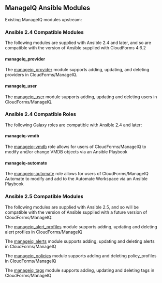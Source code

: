 ## ManageIQ Ansible Modules

Existing ManageIQ modules upstream:

### Ansible 2.4 Compatible Modules

The following modules are supplied with Ansible 2.4 and later, and so are compatible with the version of Ansible supplied with CloudForms 4.6.2

#### manageiq_provider
The [manageiq\_provider](http://docs.ansible.com/ansible/latest/modules/manageiq_provider_module.html) module supports adding, updating, and deleting providers in CloudForms/ManageIQ.

#### manageiq_user

The [manageiq\_user](http://docs.ansible.com/ansible/latest/modules/manageiq_user_module.html) module supports adding, updating and deleting users in CloudForms/ManageIQ.

### Ansible 2.4 Compatible Roles

The following Galaxy roles are compatible with Ansible 2.4 and later:

#### manageiq-vmdb

The [manageiq-vmdb](https://github.com/syncrou/manageiq-vmdb) role allows for users of CloudForms/ManageIQ to modify and/or change VMDB objects via an Ansible Playbook

#### manageiq-automate

The [manageiq-automate](https://github.com/syncrou/manageiq-automate) role allows for users of CloudForms/ManageIQ Automate to modify and add to the Automate Workspace via an Ansible Playbook



### Ansible 2.5 Compatible Modules

The following modules are supplied with Ansible 2.5, and so will be compatible with the version of Ansible supplied with a future version of CloudForms/ManageIQ:


The [manageiq\_alert\_profiles](http://docs.ansible.com/ansible/latest/modules/manageiq_alert_profiles_module.html) module supports adding, updating and deleting alert profiles in CloudForms/ManageIQ

The [manageiq\_alerts](http://docs.ansible.com/ansible/latest/modules/manageiq_alerts_module.html) module supports adding, updating and deleting alerts in CloudForms/ManageIQ

The [manageiq\_policies](http://docs.ansible.com/ansible/latest/modules/manageiq_policies_module.html) module supports adding and deleting policy_profiles in CloudForms/ManageIQ

The [manageiq\_tags](http://docs.ansible.com/ansible/latest/modules/manageiq_tags_module.html) module supports adding, updating and deleting tags in CloudForms/ManageIQ